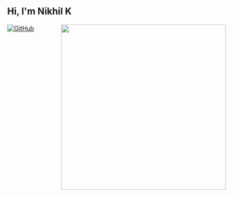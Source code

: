 <h2> Hi, I'm Nikhil K </h2>

<img align='right' src="https://github-readme-stats.vercel.app/api?username=knikhil695&count_private=true&show_icons=true&theme=cobalt" width="380">

<!-- ![Nikhil's GitHub stats](https://github-readme-stats.vercel.app/api?username=knikhil695&count_private=true) -->

[![GitHub ](https://img.shields.io/github/followers/knikhil695?label=follow%20github&style=flat-square)](https://github.com/knikhil695)
